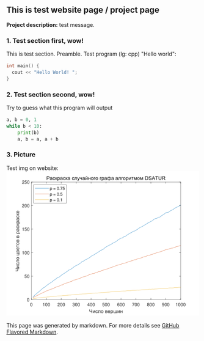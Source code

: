 ## This is test website page / project page

**Project description:** test message.

### 1. Test section first, wow!

This is test section. Preamble. Test program (lg: cpp) "Hello world":

```cpp
int main() {
  cout << "Hello World! ";
}
```

### 2. Test section second, wow!

Try to guess what this program will output

```python
a, b = 0, 1
while b < 10:
    print(b)
    a, b = a, a + b
```
### 3. Picture

Test img on website: <br>
<img src="images/DSaturFig.png"/>


This page was generated by markdown. For more details see [GitHub Flavored Markdown](https://guides.github.com/features/mastering-markdown/).
